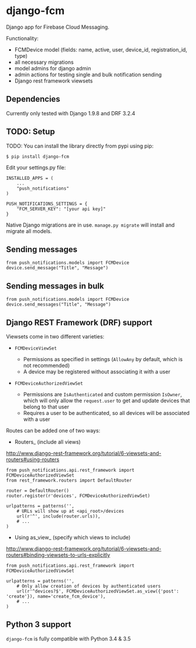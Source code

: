 django-fcm
=========================

Django app for Firebase Cloud Messaging.

Functionality:
 - FCMDevice model (fields: name, active, user, device_id, registration_id, type)
 - all necessary migrations
 - model admins for django admin
 - admin actions for testing single and bulk notification sending
 - Django rest framework viewsets

Dependencies
------------
Currently only tested with Django 1.9.8 and DRF 3.2.4

TODO: Setup
-----
TODO: You can install the library directly from pypi using pip:

	$ pip install django-fcm


Edit your settings.py file:

	INSTALLED_APPS = (
		...
		"push_notifications"
	)

	PUSH_NOTIFICATIONS_SETTINGS = {
		"FCM_SERVER_KEY": "[your api key]"
	}

Native Django migrations are in use. ``manage.py migrate`` will install and migrate all models.

Sending messages
----------------

	from push_notifications.models import FCMDevice
	device.send_message("Title", "Message")

Sending messages in bulk
------------------------

	from push_notifications.models import FCMDevice
	device.send_messages("Title", "Message")

Django REST Framework (DRF) support
-----------------------------------
Viewsets come in two different varieties:

- ``FCMDeviceViewSet``

	- Permissions as specified in settings (``AllowAny`` by default, which is not recommended)
	- A device may be registered without associating it with a user

- ``FCMDeviceAuthorizedViewSet``

	- Permissions are ``IsAuthenticated`` and custom permission ``IsOwner``, which will only allow the ``request.user`` to get and update devices that belong to that user
	- Requires a user to be authenticated, so all devices will be associated with a user

Routes can be added one of two ways:

- Routers_ (include all views)

http://www.django-rest-framework.org/tutorial/6-viewsets-and-routers#using-routers

	from push_notifications.api.rest_framework import FCMDeviceAuthorizedViewSet
	from rest_framework.routers import DefaultRouter

	router = DefaultRouter()
	router.register(r'devices', FCMDeviceAuthorizedViewSet)

	urlpatterns = patterns('',
		# URLs will show up at <api_root>/devices
		url(r'^', include(router.urls)),
		# ...
	)
	
- Using as_view_ (specify which views to include)

http://www.django-rest-framework.org/tutorial/6-viewsets-and-routers#binding-viewsets-to-urls-explicitly

	from push_notifications.api.rest_framework import FCMDeviceAuthorizedViewSet

	urlpatterns = patterns('',
		# Only allow creation of devices by authenticated users
		url(r'^devices?$', FCMDeviceAuthorizedViewSet.as_view({'post': 'create'}), name='create_fcm_device'),
		# ...
	)


Python 3 support
----------------
``django-fcm`` is fully compatible with Python 3.4 & 3.5
